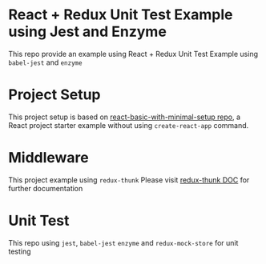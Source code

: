# React + Redux Unit Test Example using Jest and Enzyme

This repo provide an example using React + Redux Unit Test Example using `babel-jest` and `enzyme`

# Project Setup

This project setup is based on [react-basic-with-minimal-setup repo](https://github.com/janumedia/react-basic-with-minimal-setup), a React project starter example without using `create-react-app` command.

# Middleware

This project example using `redux-thunk`
Please visit [redux-thunk DOC](https://github.com/reduxjs/redux-thunk/blob/master/README.md) for further documentation

# Unit Test

This repo using `jest`, `babel-jest` `enzyme` and `redux-mock-store` for unit testing